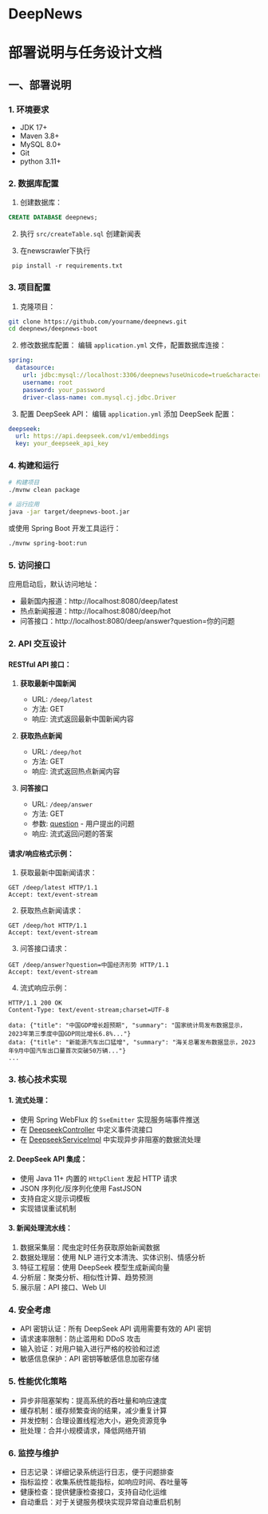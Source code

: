# DeepNews
# 部署说明与任务设计文档


## 一、部署说明

### 1. 环境要求
- JDK 17+
- Maven 3.8+
- MySQL 8.0+
- Git
- python 3.11+

### 2. 数据库配置
1. 创建数据库：
```sql
CREATE DATABASE deepnews;
```

2. 执行 `src/createTable.sql` 创建新闻表

3. 在newscrawler下执行
```
 pip install -r requirements.txt
```
### 3. 项目配置
1. 克隆项目：
```bash
git clone https://github.com/yourname/deepnews.git
cd deepnews/deepnews-boot
```


2. 修改数据库配置：
编辑 `application.yml` 文件，配置数据库连接：
```yaml
spring:
  datasource:
    url: jdbc:mysql://localhost:3306/deepnews?useUnicode=true&characterEncoding=UTF-8&serverTimezone=Asia/Shanghai
    username: root
    password: your_password
    driver-class-name: com.mysql.cj.jdbc.Driver
```


3. 配置 DeepSeek API：
编辑 `application.yml` 添加 DeepSeek 配置：
```yaml
deepseek:
  url: https://api.deepseek.com/v1/embeddings
  key: your_deepseek_api_key
```


### 4. 构建和运行
```bash
# 构建项目
./mvnw clean package

# 运行应用
java -jar target/deepnews-boot.jar
```


或使用 Spring Boot 开发工具运行：
```bash
./mvnw spring-boot:run
```


### 5. 访问接口
应用启动后，默认访问地址：
- 最新国内报道：http://localhost:8080/deep/latest
- 热点新闻报道：http://localhost:8080/deep/hot
- 问答接口：http://localhost:8080/deep/answer?question=你的问题



### 2. API 交互设计

#### RESTful API 接口：

1. **获取最新中国新闻**
   - URL: `/deep/latest`
   - 方法: GET
   - 响应: 流式返回最新中国新闻内容

2. **获取热点新闻**
   - URL: `/deep/hot`
   - 方法: GET
   - 响应: 流式返回热点新闻内容

3. **问答接口**
   - URL: `/deep/answer`
   - 方法: GET
   - 参数: [question](file://D:\git_project\deepnews\deepnews-vue\src\components\DeepseekClinet.vue#L20-L20) - 用户提出的问题
   - 响应: 流式返回问题的答案

#### 请求/响应格式示例：

1. 获取最新中国新闻请求：
```http
GET /deep/latest HTTP/1.1
Accept: text/event-stream
```


2. 获取热点新闻请求：
```http
GET /deep/hot HTTP/1.1
Accept: text/event-stream
```


3. 问答接口请求：
```http
GET /deep/answer?question=中国经济形势 HTTP/1.1
Accept: text/event-stream
```


4. 流式响应示例：
```http
HTTP/1.1 200 OK
Content-Type: text/event-stream;charset=UTF-8

data: {"title": "中国GDP增长超预期", "summary": "国家统计局发布数据显示，2023年第三季度中国GDP同比增长6.8%..."}
data: {"title": "新能源汽车出口猛增", "summary": "海关总署发布数据显示，2023年9月中国汽车出口量首次突破50万辆..."}
...
```


### 3. 核心技术实现

#### 1. 流式处理：
- 使用 Spring WebFlux 的 `SseEmitter` 实现服务端事件推送
- 在 [DeepseekController](file://D:\git_project\deepnews\deepnews-boot\src\main\java\com\example\controller\DeepseekController.java#L8-L60) 中定义事件流接口
- 在 [DeepseekServiceImpl](file://D:\git_project\deepnews\deepnews-boot\src\main\java\com\example\service\Impl\DeepseekServiceImpl.java#L27-L224) 中实现异步非阻塞的数据流处理

#### 2. DeepSeek API 集成：
- 使用 Java 11+ 内置的 `HttpClient` 发起 HTTP 请求
- JSON 序列化/反序列化使用 FastJSON
- 支持自定义提示词模板
- 实现错误重试机制

#### 3. 新闻处理流水线：
1. 数据采集层：爬虫定时任务获取原始新闻数据
2. 数据处理层：使用 NLP 进行文本清洗、实体识别、情感分析
3. 特征工程层：使用 DeepSeek 模型生成新闻向量
4. 分析层：聚类分析、相似性计算、趋势预测
5. 展示层：API 接口、Web UI

### 4. 安全考虑
- API 密钥认证：所有 DeepSeek API 调用需要有效的 API 密钥
- 请求速率限制：防止滥用和 DDoS 攻击
- 输入验证：对用户输入进行严格的校验和过滤
- 敏感信息保护：API 密钥等敏感信息加密存储

### 5. 性能优化策略
- 异步非阻塞架构：提高系统的吞吐量和响应速度
- 缓存机制：缓存频繁查询的结果，减少重复计算
- 并发控制：合理设置线程池大小，避免资源竞争
- 批处理：合并小规模请求，降低网络开销

### 6. 监控与维护
- 日志记录：详细记录系统运行日志，便于问题排查
- 指标监控：收集系统性能指标，如响应时间、吞吐量等
- 健康检查：提供健康检查接口，支持自动化运维
- 自动重启：对于关键服务模块实现异常自动重启机制
